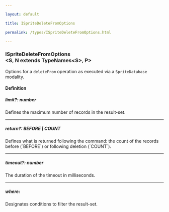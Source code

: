 ```yaml
---

layout: default

title: ISpriteDeleteFromOptions

permalink: /types/ISpriteDeleteFromOptions.html

---
```


### ISpriteDeleteFromOptions<br/><S, N extends TypeNames&lt;S&gt;, P>

Options for a `deleteFrom` operation as executed 
via a `SpriteDatabase` modality.

#### Definition

<h5> limit?: <span>number</span></h5>Defines the maximum number of records in the result-set.


---

<h5> return?: <span>BEFORE | COUNT</span></h5>Defines what is returned following the command: the count of the records before (`BEFORE`) or following deletion (`COUNT`).


---

<h5> timeout?: <span>number</span></h5>The duration of the timeout in milliseconds.


---

<h5> where: <span></span></h5>Designates conditions to filter the result-set.


